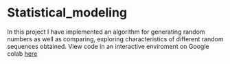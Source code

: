 # Statistical_modeling
In this project I have implemented an algorithm for generating random numbers as well as comparing, exploring characteristics of different random sequences obtained.
View code in an interactive enviroment on Google colab [here](https://colab.research.google.com/drive/1XGi1LRf9g14h3Yxvv9YMmaPENmV6g6ij?usp=sharing)
